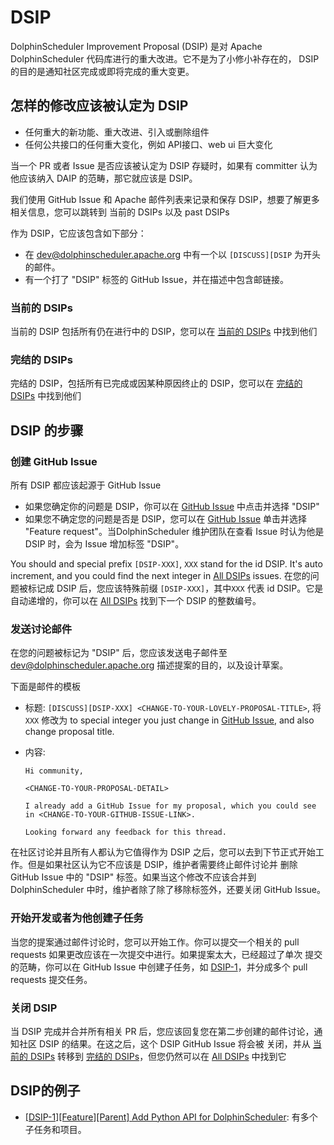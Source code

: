 # DSIP

DolphinScheduler Improvement Proposal (DSIP) 是对 Apache DolphinScheduler 代码库进行的重大改进。它不是为了小修小补存在的，
DSIP 的目的是通知社区完成或即将完成的重大变更。

## 怎样的修改应该被认定为 DSIP

- 任何重大的新功能、重大改进、引入或删除组件
- 任何公共接口的任何重大变化，例如 API接口、web ui 巨大变化

当一个 PR 或者 Issue 是否应该被认定为 DSIP 存疑时，如果有 committer 认为他应该纳入 DAIP 的范畴，那它就应该是 DSIP。

我们使用 GitHub Issue 和 Apache 邮件列表来记录和保存 DSIP，想要了解更多相关信息，您可以跳转到 当前的 DSIPs 以及 past DSIPs

作为 DSIP，它应该包含如下部分：

- 在 [dev@dolphinscheduler.apache.org][mail-to-dev] 中有一个以 `[DISCUSS][DSIP` 为开头的邮件。
- 有一个打了 "DSIP" 标签的 GitHub Issue，并在描述中包含邮链接。

### 当前的 DSIPs

当前的 DSIP 包括所有仍在进行中的 DSIP，您可以在 [当前的 DSIPs][current-DSIPs] 中找到他们

### 完结的 DSIPs

完结的 DSIP，包括所有已完成或因某种原因终止的 DSIP，您可以在 [完结的 DSIPs][past-DSIPs] 中找到他们

## DSIP 的步骤

### 创建 GitHub Issue

所有 DSIP 都应该起源于 GitHub Issue

- 如果您确定你的问题是 DSIP，你可以在 [GitHub Issue][github-issue-choose] 中点击并选择 "DSIP"
- 如果您不确定您的问题是否是 DSIP，您可以在 [GitHub Issue][github-issue-choose] 单击并选择 "Feature request"。当DolphinScheduler
  维护团队在查看 Issue 时认为他是 DSIP 时，会为 Issue 增加标签 "DSIP"。

You should and special prefix `[DSIP-XXX]`, `XXX` stand for the id DSIP. It's auto increment, and you could find the next
integer in [All DSIPs][all-DSIPs] issues.
在您的问题被标记成 DSIP 后，您应该特殊前缀 `[DSIP-XXX]`，其中`XXX` 代表 id DSIP。它是自动递增的，你可以在 [All DSIPs][all-DSIPs]
找到下一个 DSIP 的整数编号。

### 发送讨论邮件

在您的问题被标记为 "DSIP" 后，您应该发送电子邮件至 [dev@dolphinscheduler.apache.org][mail-to-dev] 描述提案的目的，以及设计草案。

下面是邮件的模板

- 标题: `[DISCUSS][DSIP-XXX] <CHANGE-TO-YOUR-LOVELY-PROPOSAL-TITLE>`, 将 `XXX` 修改为 to special integer you just change in
  [GitHub Issue](#create-github-issue), and also change proposal title.
- 内容:

  ```text
  Hi community,
  
  <CHANGE-TO-YOUR-PROPOSAL-DETAIL>
  
  I already add a GitHub Issue for my proposal, which you could see in <CHANGE-TO-YOUR-GITHUB-ISSUE-LINK>.
  
  Looking forward any feedback for this thread.
  ```

在社区讨论并且所有人都认为它值得作为 DSIP 之后，您可以去到下节正式开始工作。但是如果社区认为它不应该是 DSIP，维护者需要终止邮件讨论并
删除 GitHub Issue 中的 "DSIP" 标签。如果当这个修改不应该合并到 DolphinScheduler 中时，维护者除了除了移除标签外，还要关闭 GitHub Issue。

### 开始开发或者为他创建子任务

当您的提案通过邮件讨论时，您可以开始工作。你可以提交一个相关的 pull requests 如果更改应该在一次提交中进行。如果提案太大，已经超过了单次
提交的范畴，你可以在 GitHub Issue 中创建子任务，如 [DSIP-1][DSIP-1]，并分成多个 pull requests 提交任务。

### 关闭 DSIP

当 DSIP 完成并合并所有相关 PR 后，您应该回复您在第二步创建的邮件讨论，通知社区 DSIP 的结果。在这之后，这个 DSIP GitHub Issue 将会被
关闭，并从 [当前的 DSIPs][current-DSIPs] 转移到 [完结的 DSIPs][past-DSIPs]，但您仍然可以在 [All DSIPs][all-DSIPs] 中找到它

## DSIP的例子

* [[DSIP-1][Feature][Parent] Add Python API for DolphinScheduler][DSIP-1]: 有多个子任务和项目。

[all-DSIPs]: https://github.com/apache/dolphinscheduler/issues?q=is%3Aissue+label%3A%22DSIP%22+
[current-DSIPs]: https://github.com/apache/dolphinscheduler/issues?q=is%3Aissue+is%3Aopen+label%3A%22DSIP%22
[past-DSIPs]: https://github.com/apache/dolphinscheduler/issues?q=is%3Aissue+is%3Aclosed+label%3A%22DSIP%22+
[github-issue-choose]: https://github.com/apache/dolphinscheduler/issues/new/choose
[mail-to-dev]: mailto:dev@dolphinscheduler.apache.org
[DSIP-1]: https://github.com/apache/dolphinscheduler/issues/6407
